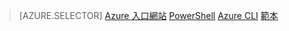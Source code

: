 > [AZURE.SELECTOR]
[Azure 入口網站](virtual-network-deploy-static-pip-arm-portal.md)
[PowerShell](virtual-network-deploy-static-pip-arm-ps.md)
[Azure CLI](virtual-network-deploy-static-pip-arm-cli.md)
[範本](virtual-network-deploy-static-pip-arm-template.md)

